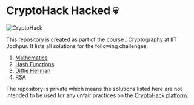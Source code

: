# CryptoHack Hacked 💀

![CryptoHack](https://camo.githubusercontent.com/3d31170b97b2cf7dacf10bba4b86356884c39a380978f664342181781bfd744a/68747470733a2f2f63727970746f6861636b2e6f72672f7374617469632f696d672f6d61696e2e706e67)

This repository is created as part of the course : Cryptography at IIT Jodhpur. It lists all solutions for the following challenges:

1. [Mathematics](https://cryptohack.org/challenges/maths/)
2. [Hash Functions](https://cryptohack.org/challenges/hashes/)
3. [Diffie Hellman](https://cryptohack.org/challenges/diffie-hellman/)
4. [RSA](https://cryptohack.org/challenges/rsa/)

The repository is private which means the solutions listed here are not intended to be used for any unfair practices on the [CryptoHack platform](https://cryptohack.org/).